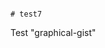                                                                                                                                                                                                                                                                                                                                             # test7
Test "graphical-gist"